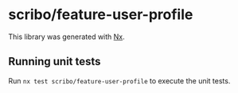 # scribo/feature-user-profile

This library was generated with [Nx](https://nx.dev).

## Running unit tests

Run `nx test scribo/feature-user-profile` to execute the unit tests.
